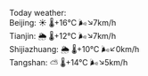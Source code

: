 Today weather:  
Beijing: ☀️ 🌡️+16°C 🌬️↘7km/h  
Tianjin: 🌦 🌡️+12°C 🌬️↘7km/h  
Shijiazhuang: 🌦 🌡️+10°C 🌬️↙0km/h  
Tangshan: ⛅️  🌡️+14°C 🌬️↘5km/h  
